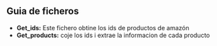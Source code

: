 ## Guia de ficheros
 - **Get_ids:** Este fichero obtine los ids de productos de amazón
 - **Get_products:** coje los ids i extrae la informacion de cada producto